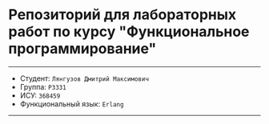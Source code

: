 # Репозиторий для лабораторных работ по курсу "Функциональное программирование"

---

* Студент: `Лянгузов Дмитрий Максимович`
* Группа: `P3331`
* ИСУ: `368459`
* Функциональный язык: `Erlang`

---